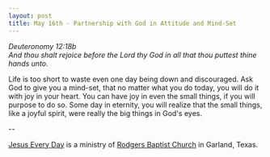 ```yaml
---
layout: post
title: May 16th - Partnership with God in Attitude and Mind-Set
---
```


_Deuteronomy 12:18b  
And thou shalt rejoice before the Lord thy God in all that thou
puttest thine hands unto._

Life is too short to waste even one day being down and discouraged.
Ask God to give you a mind-set, that no matter what you do today, you
will do it with joy in your heart. You can have joy in even the small
things, if you will purpose to do so. Some day in eternity, you will
realize that the small things, like a joyful spirit, were really the
big things in God's eyes.

 --

<a href=http://jesuseveryday.net>Jesus Every Day</a> is a ministry of <a href=http://rodgersbaptist.net>Rodgers Baptist Church</a> in Garland, Texas.
